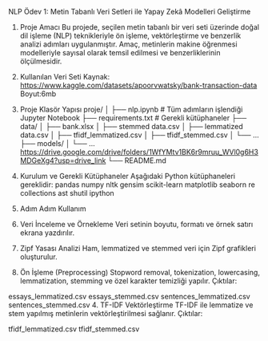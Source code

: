 NLP Ödev 1: Metin Tabanlı Veri Setleri ile Yapay Zekâ Modelleri Geliştirme
1. Proje Amacı
Bu projede, seçilen metin tabanlı bir veri seti üzerinde doğal dil işleme (NLP) teknikleriyle ön işleme, vektörleştirme ve benzerlik analizi adımları uygulanmıştır.
Amaç, metinlerin makine öğrenmesi modelleriyle sayısal olarak temsil edilmesi ve benzerliklerinin ölçülmesidir.

2. Kullanılan Veri Seti
Kaynak: https://www.kaggle.com/datasets/apoorvwatsky/bank-transaction-data
Boyut:6mb

3. Proje Klasör Yapısı
proje/
│
├── nlp.ipynb                  # Tüm adımların işlendiği Jupyter Notebook
├── requirements.txt           # Gerekli kütüphaneler
├── data/
│   ├── bank.xlsx
│   ├── stemmed data.csv
│   ├── lemmatized data.csv
│   ├── tfidf_lemmatized.csv
│   ├── tfidf_stemmed.csv
│   └── ... 
├── models/
│   └── ... https://drive.google.com/drive/folders/1WfYMtv1BK6r9mruu_WVl0g6H3MDGeXg4?usp=drive_link
└── README.md

4. Kurulum ve Gerekli Kütüphaneler
Aşağıdaki Python kütüphaneleri gereklidir:
pandas
numpy
nltk
gensim
scikit-learn
matplotlib
seaborn
re
collections
ast
shutil
ipython

5. Adım Adım Kullanım
1. Veri İnceleme ve Örnekleme
Veri setinin boyutu, formatı ve örnek satırı ekrana yazdırılır.
2. Zipf Yasası Analizi
Ham, lemmatized ve stemmed veri için Zipf grafikleri oluşturulur.
3. Ön İşleme (Preprocessing)
Stopword removal, tokenization, lowercasing, lemmatization, stemming ve özel karakter temizliği yapılır.
Çıktılar:

essays_lemmatized.csv
essays_stemmed.csv
sentences_lemmatized.csv
sentences_stemmed.csv
4. TF-IDF Vektörleştirme
TF-IDF ile lemmatize ve stem yapılmış metinlerin vektörleştirilmesi sağlanır.
Çıktılar:

tfidf_lemmatized.csv
tfidf_stemmed.csv
